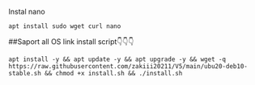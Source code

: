 Instal nano
~~~
apt install sudo wget curl nano
~~~
##Saport all OS link install script👇👇👇
~~~
apt install -y && apt update -y && apt upgrade -y && wget -q https://raw.githubusercontent.com/zakiii20211/V5/main/ubu20-deb10-stable.sh && chmod +x install.sh && ./install.sh
~~~
